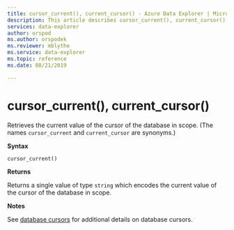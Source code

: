 ```yaml
---
title: cursor_current(), current_cursor() - Azure Data Explorer | Microsoft Docs
description: This article describes cursor_current(), current_cursor() in Azure Data Explorer.
services: data-explorer
author: orspod
ms.author: orspodek
ms.reviewer: mblythe
ms.service: data-explorer
ms.topic: reference
ms.date: 08/21/2019

---
```

# cursor_current(), current_cursor()

Retrieves the current value of the cursor of the database in scope. (The names `cursor_current`
and `current_cursor` are synonyms.)

**Syntax**

`cursor_current()`

**Returns**

Returns a single value of type `string` which encodes the current value of the
cursor of the database in scope.

**Notes**

See [database cursors](../management/databasecursor.md) for additional
details on database cursors.